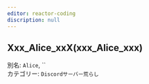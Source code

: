 ```yaml
---
editor: reactor-coding
discription: null
---
```

## Xxx_Alice_xxX(xxx_Alice_xxx)

別名: `Alice`, ``   
カテゴリー: `Discordサーバー荒らし`